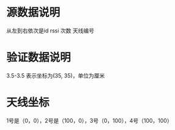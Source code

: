 # 源数据说明
从左到右依次是id rssi 次数 天线编号

# 验证数据说明
3.5-3.5 表示坐标为(35, 35)，单位为厘米

# 天线坐标
1号是（0，0），2号是（100，0），3号（0，100），4号（100，100）
